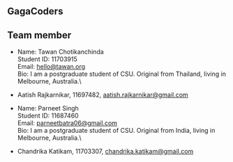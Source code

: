 ## GagaCoders

## Team member
- Name: Tawan Chotikanchinda\
  Student ID: 11703915\
  Email: hello@tawan.org\
  Bio: I am a postgraduate student of CSU. Original from Thailand, living in Melbourne, Australia.\


- Aatish Rajkarnikar, 11697482, aatish.rajkarnikar@gmail.com

- Name: Parneet Singh\
  Student ID: 11687460\
  Email: parneetbatra06@gmail.com\
  Bio: I am a postgraduate student of CSU. Original from India, living in Melbourne, Australia.\
  
- Chandrika Katikam, 11703307, chandrika.katikam@gmail.com
